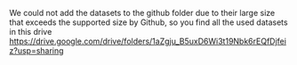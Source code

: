 We could not add the datasets to the github folder due to their large size that exceeds the supported size by Github, so you find all the used datasets in this drive https://drive.google.com/drive/folders/1aZgju_B5uxD6Wi3t19Nbk6rEQfDjfeiz?usp=sharing
